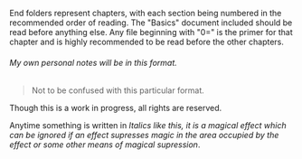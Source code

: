 End folders represent chapters, with each section being numbered in the recommended order of reading. The "Basics" document included should be read before anything else. Any file beginning with "0=" is the primer for that chapter and is highly recommended to be read before the other chapters.

###### My own personal notes will be in this format.

> Not to be confused with this particular format.

Though this is a work in progress, all rights are reserved.


Anytime something is written in *Italics like this, it is a magical effect which can be ignored if an effect supresses magic in the area occupied by the effect or some other means of magical supression*.